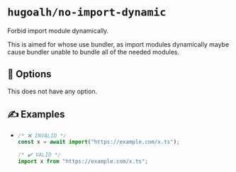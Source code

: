 # `hugoalh/no-import-dynamic`

Forbid import module dynamically.

This is aimed for whose use bundler, as import modules dynamically maybe cause bundler unable to bundle all of the needed modules.

## 🔧 Options

This does not have any option.

## ✍️ Examples

- ```ts
  /* ❌ INVALID */
  const x = await import("https://example.com/x.ts");

  /* ✔️ VALID */
  import x from "https://example.com/x.ts";
  ```
